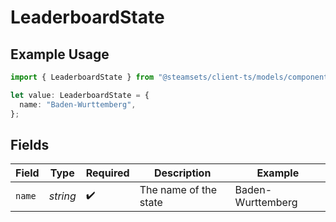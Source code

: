 # LeaderboardState

## Example Usage

```typescript
import { LeaderboardState } from "@steamsets/client-ts/models/components";

let value: LeaderboardState = {
  name: "Baden-Wurttemberg",
};
```

## Fields

| Field                 | Type                  | Required              | Description           | Example               |
| --------------------- | --------------------- | --------------------- | --------------------- | --------------------- |
| `name`                | *string*              | :heavy_check_mark:    | The name of the state | Baden-Wurttemberg     |